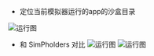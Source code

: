 + 定位当前模拟器运行的app的沙盒目录

![运行图](https://github.com/xiexy/FindSimulatorApp/blob/master/images/1.png)
+ 和 SimPholders 对比
![运行图](https://github.com/xiexy/FindSimulatorApp/blob/master/images/2.png)
![运行图](https://github.com/xiexy/FindSimulatorApp/blob/master/images/3.png)
 
